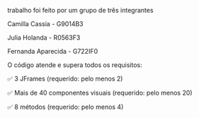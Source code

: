 trabalho foi feito por um grupo de três integrantes

Camilla Cassia - G9014B3

Julia Holanda - R0563F3

Fernanda Aparecida - G722IF0

O código atende e supera todos os requisitos:

✅ 3 JFrames (requerido: pelo menos 2)

✅ Mais de 40 componentes visuais (requerido: pelo menos 20)

✅ 8 métodos (requerido: pelo menos 4)
